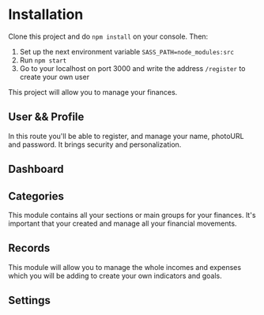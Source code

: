 # Installation

Clone this project and do `npm install` on your console. Then:

1. Set up the next environment variable `SASS_PATH=node_modules:src`
2. Run `npm start`
3. Go to your localhost on port 3000 and write the address `/register` to create your own user

This project will allow you to manage your finances.

## User && Profile

In this route you'll be able to register, and manage your name, photoURL and password. It brings security and personalization.

## Dashboard

## Categories

This module contains all your sections or main groups for your finances. It's important that your created and manage all your financial movements.

## Records

This module will allow you to manage the whole incomes and expenses which you will be adding to create your own indicators and goals.

## Settings
